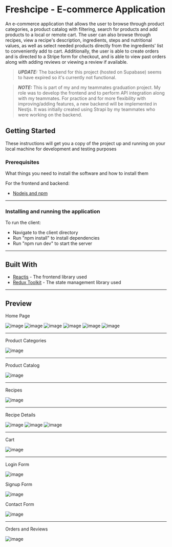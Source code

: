 # Freshcipe - E-commerce Application

An e-commerce application that allows the user to browse through product categories, a product catalog with filtering, search for products and add products to a local or remote cart. The user can also browse through recipes, view a recipe's description, ingredients, steps and nutritional values, as well as select needed products directly from the ingredients' list to conveniently add to cart. Additionally, the user is able to create orders and is directed to a Stripe form for checkout, and is able to view past orders along with adding reviews or viewing a review if available.

> **_UPDATE:_** The backend for this project (hosted on Supabase) seems to have expired so it's currently not functional.

 > **_NOTE:_**  This is part of my and my teammates graduation project. My role was to develop the frontend and to perform API integration along with my teammates. For practice and for more flexibility with improving/adding features, a new backend will be implemented in Nestjs. It was initially created using Strapi by my teammates who were working on the backend.


## Getting Started
These instructions will get you a copy of the project up and running on your local machine for development and testing purposes

### Prerequisites
What things you need to install the software and how to install them

For the frontend and backend:
- [Nodejs and npm](https://nodejs.org/en)

---

### Installing and running the application
To run the client:
- Navigate to the client directory
- Run "npm install" to install dependencies
- Run "npm run dev" to start the server

---

## Built With
* [Reactjs](https://react.dev/) - The frontend library used
* [Redux Toolkit](https://redux-toolkit.js.org/) - The state management library used

---

## Preview
Home Page

![image](https://github.com/NadaAlinour/freshcipe-react/assets/48387157/b1a3a177-c5e6-49c8-a686-05f24a59cfa5)
![image](https://github.com/NadaAlinour/freshcipe-react/assets/48387157/225a7545-efc6-4a87-a26a-fd83763035b8)
![image](https://github.com/NadaAlinour/freshcipe-react/assets/48387157/38055bf7-6260-4cc6-b948-528b99bc6451)
![image](https://github.com/NadaAlinour/freshcipe-react/assets/48387157/0754189c-7f26-431b-abf0-034cb1423eaa)
![image](https://github.com/NadaAlinour/freshcipe-react/assets/48387157/a3759a29-9984-4958-81ee-f9c477b20ff4)
![image](https://github.com/NadaAlinour/freshcipe-react/assets/48387157/7c0eeffd-68d5-4a28-a370-daf29fe53e9f)

---

Product Categories

![image](https://github.com/NadaAlinour/freshcipe-react/assets/48387157/8692c1ea-4e7a-4cdf-b4f2-8069a92fd186)


---

Product Catalog

![image](https://github.com/NadaAlinour/freshcipe-react/assets/48387157/cd164415-55d6-4100-a126-eaebb80be012)

---

Recipes

![image](https://github.com/NadaAlinour/freshcipe-react/assets/48387157/4d41efce-b509-46f8-91f8-2c2ed4297785)


---

Recipe Details

![image](https://github.com/NadaAlinour/freshcipe-react/assets/48387157/7961e72a-8768-45b3-a1f5-cc9c533e444c)
![image](https://github.com/NadaAlinour/freshcipe-react/assets/48387157/81401000-116b-4958-9ce1-dd9b12f1f0a8)
![image](https://github.com/NadaAlinour/freshcipe-react/assets/48387157/00c8fccb-5694-4e9c-a358-cb0fe6d2c761)


---

Cart

![image](https://github.com/NadaAlinour/freshcipe-react/assets/48387157/b7add49d-68ef-4645-b0f7-c3184d7c3306)

---

Login Form

![image](https://github.com/NadaAlinour/freshcipe-react/assets/48387157/dfbcd34f-fb49-4dc1-84de-b81d0e233edf)


Signup Form

![image](https://github.com/NadaAlinour/freshcipe-react/assets/48387157/04699656-e1c2-4635-9080-bb3bbe6acdbd)


Contact Form

![image](https://github.com/NadaAlinour/freshcipe-react/assets/48387157/28b3aa3f-ef34-44f6-9fce-3e43efc59c93)

---


Orders and Reviews

![image](https://github.com/NadaAlinour/freshcipe-react/assets/48387157/fd50ea22-0ce9-4fb1-92d3-f28544ada819)



